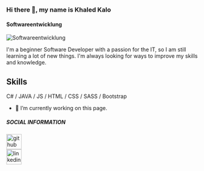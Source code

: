 ### Hi there 👋, my name is Khaled Kalo
#### Softwareentwicklung
![Softwareentwicklung](https://media-exp1.licdn.com/dms/image/C4E16AQEj8Ms-Qghfsw/profile-displaybackgroundimage-shrink_350_1400/0/1658217972831?e=1671062400&v=beta&t=w74caf3UiGWmGxlyOielZXacV3xaBUiLCm26DhChlHw)

I'm a beginner Software Developer with a passion for the IT, so I am still learning a lot of new things. I'm always looking for ways to improve my skills and knowledge.

## Skills
C# / JAVA / JS / HTML / CSS / SASS / Bootstrap 

- 🔭 I’m currently working on this page. 


##### SOCIAL INFORMATION
[<img src='https://cdn.jsdelivr.net/npm/simple-icons@3.0.1/icons/github.svg' alt='github' height='40'>](https://github.com/https://github.com/Khaledkalo)  
[<img src='https://cdn.jsdelivr.net/npm/simple-icons@3.0.1/icons/linkedin.svg' alt='linkedin' height='40'>](https://www.linkedin.com/in/https://www.linkedin.com/in/khaled-kalo//)  

